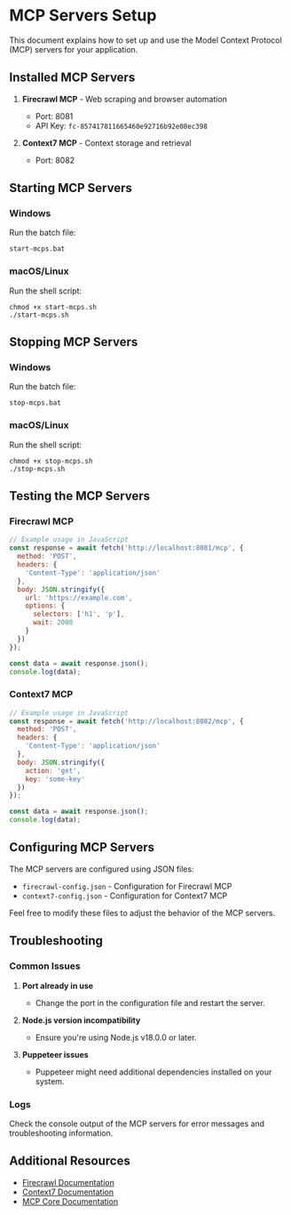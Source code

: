 # MCP Servers Setup

This document explains how to set up and use the Model Context Protocol (MCP) servers for your application.

## Installed MCP Servers

1. **Firecrawl MCP** - Web scraping and browser automation
   - Port: 8081
   - API Key: `fc-857417811665460e92716b92e08ec398`

2. **Context7 MCP** - Context storage and retrieval
   - Port: 8082

## Starting MCP Servers

### Windows

Run the batch file:
```
start-mcps.bat
```

### macOS/Linux

Run the shell script:
```
chmod +x start-mcps.sh
./start-mcps.sh
```

## Stopping MCP Servers

### Windows

Run the batch file:
```
stop-mcps.bat
```

### macOS/Linux

Run the shell script:
```
chmod +x stop-mcps.sh
./stop-mcps.sh
```

## Testing the MCP Servers

### Firecrawl MCP

```javascript
// Example usage in JavaScript
const response = await fetch('http://localhost:8081/mcp', {
  method: 'POST',
  headers: {
    'Content-Type': 'application/json'
  },
  body: JSON.stringify({
    url: 'https://example.com',
    options: {
      selectors: ['h1', 'p'],
      wait: 2000
    }
  })
});

const data = await response.json();
console.log(data);
```

### Context7 MCP

```javascript
// Example usage in JavaScript
const response = await fetch('http://localhost:8082/mcp', {
  method: 'POST',
  headers: {
    'Content-Type': 'application/json'
  },
  body: JSON.stringify({
    action: 'get',
    key: 'some-key'
  })
});

const data = await response.json();
console.log(data);
```

## Configuring MCP Servers

The MCP servers are configured using JSON files:

- `firecrawl-config.json` - Configuration for Firecrawl MCP
- `context7-config.json` - Configuration for Context7 MCP

Feel free to modify these files to adjust the behavior of the MCP servers.

## Troubleshooting

### Common Issues

1. **Port already in use**
   - Change the port in the configuration file and restart the server.

2. **Node.js version incompatibility**
   - Ensure you're using Node.js v18.0.0 or later.

3. **Puppeteer issues**
   - Puppeteer might need additional dependencies installed on your system.

### Logs

Check the console output of the MCP servers for error messages and troubleshooting information.

## Additional Resources

- [Firecrawl Documentation](https://github.com/mendableai/firecrawl-mcp-server)
- [Context7 Documentation](https://github.com/upstash/context7)
- [MCP Core Documentation](https://github.com/modelcontextprotocol/servers)